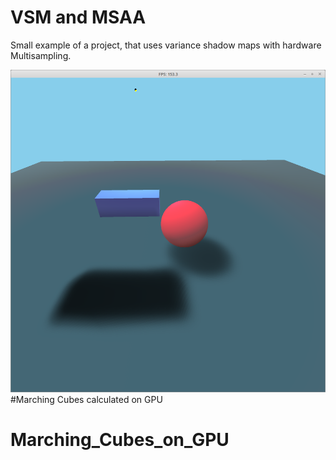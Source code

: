 # VSM and MSAA
Small example of a project, that uses variance shadow maps with hardware Multisampling.

![Soft shadow and some MSAA](https://github.com/MauriceGit/Variance_Shadow_Maps/blob/master/bin/soft_shadow.png "Soft shadow and some MSAA")
#Marching Cubes calculated on GPU
# Marching_Cubes_on_GPU
